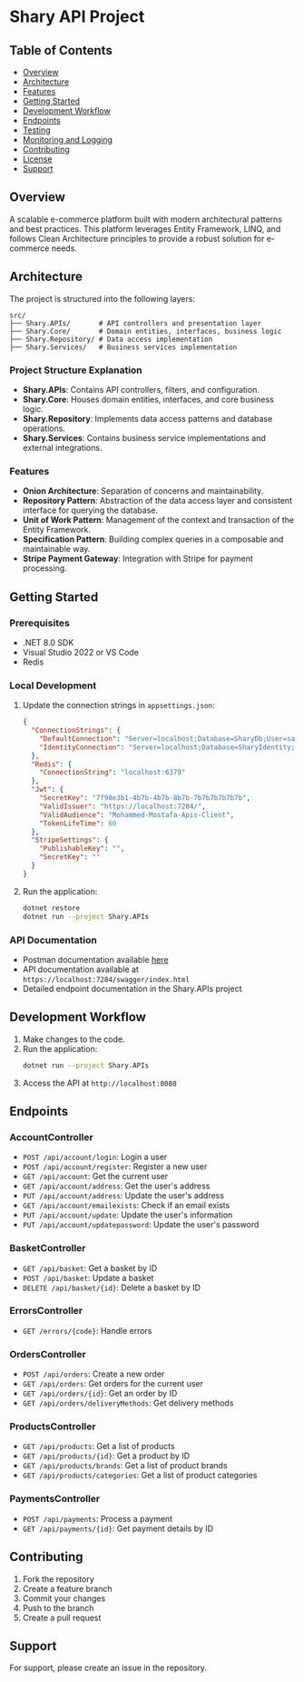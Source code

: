 # Shary API Project
## Table of Contents
- [Overview](#overview)
- [Architecture](#architecture)
- [Features](#features)
- [Getting Started](#getting-started)
- [Development Workflow](#development-workflow)
- [Endpoints](#endpoints)
- [Testing](#testing)
- [Monitoring and Logging](#monitoring-and-logging)
- [Contributing](#contributing)
- [License](#license)
- [Support](#support)

## Overview
A scalable e-commerce platform built with modern architectural patterns and best practices. This platform leverages Entity Framework, LINQ, and follows Clean Architecture principles to provide a robust solution for e-commerce needs.

## Architecture
The project is structured into the following layers:

```
src/
├── Shary.APIs/       # API controllers and presentation layer
├── Shary.Core/       # Domain entities, interfaces, business logic
├── Shary.Repository/ # Data access implementation
├── Shary.Services/   # Business services implementation
```

### Project Structure Explanation
- **Shary.APIs**: Contains API controllers, filters, and configuration.
- **Shary.Core**: Houses domain entities, interfaces, and core business logic.
- **Shary.Repository**: Implements data access patterns and database operations.
- **Shary.Services**: Contains business service implementations and external integrations.

### Features
- **Onion Architecture**: Separation of concerns and maintainability.
- **Repository Pattern**: Abstraction of the data access layer and consistent interface for querying the database.
- **Unit of Work Pattern**: Management of the context and transaction of the Entity Framework.
- **Specification Pattern**: Building complex queries in a composable and maintainable way.
- **Stripe Payment Gateway**: Integration with Stripe for payment processing.

## Getting Started

### Prerequisites
- .NET 8.0 SDK
- Visual Studio 2022 or VS Code
- Redis

### Local Development
1. Update the connection strings in `appsettings.json`:
    ```json
    {
      "ConnectionStrings": {
        "DefaultConnection": "Server=localhost;Database=SharyDb;User=sa;Password=YourStrong!Passw0rd;",
        "IdentityConnection": "Server=localhost;Database=SharyIdentity;User Id=sa;Password=YourStrong!Passw0rd;"
      },
      "Redis": {
        "ConnectionString": "localhost:6379"
      },
      "Jwt": {
        "SecretKey": "7f98e3b1-4b7b-4b7b-8b7b-7b7b7b7b7b7b",
        "ValidIssuer": "https://localhost:7284/",
        "ValidAudience": "Mohammed-Mostafa-Apis-Client",
        "TokenLifeTime": 60
      },
      "StripeSettings": {
        "PublishableKey": "",
        "SecretKey": ""
      }
    }
    ```
2. Run the application:
    ```sh
    dotnet restore
    dotnet run --project Shary.APIs
    ```

### API Documentation
- Postman documentation available [here](https://documenter.getpostman.com/view/35022618/2sAYQfEper)
- API documentation available at `https://localhost:7284/swagger/index.html`
- Detailed endpoint documentation in the Shary.APIs project

## Development Workflow
1. Make changes to the code.
2. Run the application:
    ```sh
    dotnet run --project Shary.APIs
    ```
3. Access the API at `http://localhost:8080`

## Endpoints

### AccountController
- `POST /api/account/login`: Login a user
- `POST /api/account/register`: Register a new user
- `GET /api/account`: Get the current user
- `GET /api/account/address`: Get the user's address
- `PUT /api/account/address`: Update the user's address
- `GET /api/account/emailexists`: Check if an email exists
- `PUT /api/account/update`: Update the user's information
- `PUT /api/account/updatepassword`: Update the user's password

### BasketController
- `GET /api/basket`: Get a basket by ID
- `POST /api/basket`: Update a basket
- `DELETE /api/basket/{id}`: Delete a basket by ID

### ErrorsController
- `GET /errors/{code}`: Handle errors

### OrdersController
- `POST /api/orders`: Create a new order
- `GET /api/orders`: Get orders for the current user
- `GET /api/orders/{id}`: Get an order by ID
- `GET /api/orders/deliveryMethods`: Get delivery methods

### ProductsController
- `GET /api/products`: Get a list of products
- `GET /api/products/{id}`: Get a product by ID
- `GET /api/products/brands`: Get a list of product brands
- `GET /api/products/categories`: Get a list of product categories

### PaymentsController
- `POST /api/payments`: Process a payment
- `GET /api/payments/{id}`: Get payment details by ID

## Contributing
1. Fork the repository
2. Create a feature branch
3. Commit your changes
4. Push to the branch
5. Create a pull request

## Support
For support, please create an issue in the repository.

